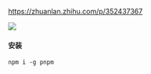 https://zhuanlan.zhihu.com/p/352437367

<img src="https://pic1.zhimg.com/80/v2-ea26b927c4e0dc8612bd0b372592e8c4_1440w.jpg" />

#### 安装
```
npm i -g pnpm

```


